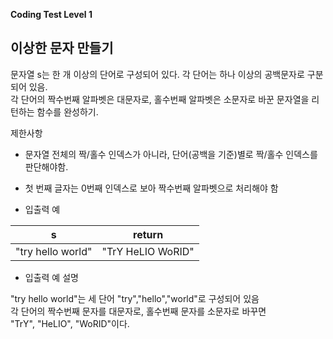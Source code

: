 __Coding Test Level 1__

## 이상한 문자 만들기

문자열 s는 한 개 이상의 단어로 구성되어 있다. 각 단어는 하나 이상의 공백문자로 구분되어 있음.<br>
각 단어의 짝수번째 알파벳은 대문자로, 홀수번째 알파벳은 소문자로 바꾼 문자열을 리턴하는 함수를 완성하기.

제한사항
- 문자열 전체의 짝/홀수 인덱스가 아니라, 단어(공백을 기준)별로 짝/홀수 인덱스를 판단해야함.
- 첫 번째 글자는 0번째 인덱스로 보아 짝수번째 알파벳으로 처리해야 함

- 입출력 예

|s|return|
|--|--|
|"try hello world"|"TrY HeLIO WoRID"|

- 입출력 예 설명

"try hello world"는 세 단어 "try","hello","world"로 구성되어 있음<br>
각 단어의 짝수번째 문자를 대문자로, 홀수번째 문자를 소문자로 바꾸면<br>
"TrY", "HeLIO", "WoRID"이다.
